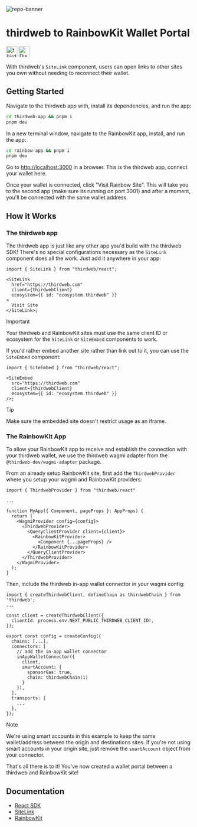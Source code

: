 ![repo-banner](https://github.com/user-attachments/assets/d8304886-bbf9-49b8-94c7-8c3c61192ba6)
# thirdweb to RainbowKit Wallet Portal

[<img alt="thirdweb SDK" src="https://img.shields.io/npm/v/thirdweb?label=Thirdweb SDK&style=for-the-badge&logo=npm" height="30">](https://www.npmjs.com/package/thirdweb)
[<img alt="Discord" src="https://img.shields.io/discord/834227967404146718.svg?color=7289da&label=discord&logo=discord&style=for-the-badge" height="30">](https://discord.gg/thirdweb)

With thirdweb's `SiteLink` component, users can open links to other sites you own without needing to reconnect their wallet.

## Getting Started

Navigate to the thirdweb app with, install its dependencies, and run the app:
```bash
cd thirdweb-app && pnpm i
pnpm dev
```

In a new terminal window, navigate to the RainbowKit app, install, and run the app:
```bash
cd rainbow-app && pnpm i
pnpm dev
```

Go to [http://localhost:3000](http://localhost:3000) in a browser. This is the thirdweb app, connect your wallet here.

Once your wallet is connected, click "Visit Rainbow Site". This will take you to the second app (make sure its running on port 3001) and after a moment, you'll be connected with the same wallet address.

## How it Works

### The thirdweb app

The thirdweb app is just like any other app you'd build with the thirdweb SDK! There's no special configurations necessary as the `SiteLink` component does all the work. Just add it anywhere in your app:
```tsx
import { SiteLink } from "thirdweb/react";
 
<SiteLink
  href="https://thirdweb.com"
  client={thirdwebClient}
  ecosystem={{ id: "ecosystem.thirdweb" }}
>
  Visit Site
</SiteLink>;
```

> [!IMPORTANT]  
> Your thirdweb and RainbowKit sites must use the same client ID or ecosystem for the `SiteLink` or `SiteEmbed` components to work.

If you'd rather embed another site rather than link out to it, you can use the `SiteEmbed` component:

```tsx
import { SiteEmbed } from "thirdweb/react";
 
<SiteEmbed
  src="https://thirdweb.com"
  client={thirdwebClient}
  ecosystem={{ id: "ecosystem.thirdweb" }}
/>;
```

> [!TIP]
> Make sure the embedded site doesn't restrict usage as an iframe.

### The RainbowKit App

To allow your RainbowKit app to receive and establish the connection with your thirdweb wallet, we use the thirdweb wagmi adapter from the `@thirdweb-dev/wagmi-adapter` package.

From an already setup RainbowKit site, first add the `ThirdwebProvider` where you setup your wagmi and RainbowKit providers:

```tsx
import { ThirdwebProvider } from "thirdweb/react"

...

function MyApp({ Component, pageProps }: AppProps) {
  return (
    <WagmiProvider config={config}>
      <ThirdwebProvider>
        <QueryClientProvider client={client}>
          <RainbowKitProvider>
            <Component {...pageProps} />
          </RainbowKitProvider>
        </QueryClientProvider>
      </ThirdwebProvider>
    </WagmiProvider>
  );
}
```

Then, include the thirdweb in-app wallet connector in your wagmi config:

```tsx
import { createThirdwebClient, defineChain as thirdwebChain } from 'thirdweb';
...

const client = createThirdwebClient({
  clientId: process.env.NEXT_PUBLIC_THIRDWEB_CLIENT_ID!,
});

export const config = createConfig({
  chains: [...],
  connectors: [
    // add the in-app wallet connector
    inAppWalletConnector({
      client,
      smartAccount: {
        sponsorGas: true,
        chain: thirdwebChain(1)
      }
    }),
  ],
  transports: {
    ...
  },
});
```

> [!NOTE]  
> We're using smart accounts in this example to keep the same wallet/address between the origin and destinations sites. If you're not using smart accounts in your origin site, just remove the `smartAccount` object from your connector.

That's all there is to it! You've now created a wallet portal between a thirdweb and RainbowKit site!

## Documentation

-   [React SDK](https://portal.thirdweb.com/react/v5)
-   [SiteLink](https://portal.thirdweb.com/react/v5/SiteLink)
-   [RainbowKit](https://www.rainbowkit.com/docs/introduction)
